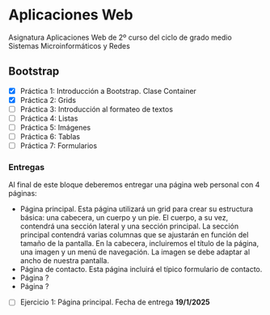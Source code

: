# Aplicaciones Web
Asignatura Aplicaciones Web de 2º curso del ciclo de grado medio Sistemas Microinformáticos y Redes

## Bootstrap

- [X] Práctica 1: Introducción a Bootstrap. Clase Container
- [X] Práctica 2: Grids
- [ ] Práctica 3: Introducción al formateo de textos
- [ ] Práctica 4: Listas
- [ ] Práctica 5: Imágenes
- [ ] Práctica 6: Tablas
- [ ] Práctica 7: Formularios

### Entregas

Al final de este bloque deberemos entregar una página web personal con 4 páginas:

- Página principal. Esta página utilizará un grid para crear su estructura básica: una cabecera, un cuerpo y un pie. El cuerpo, a su vez, contendrá una sección lateral y una sección principal. La sección principal contendrá varias columnas que se ajustarán en función del tamaño de la pantalla. En la cabecera, incluiremos el título de la página, una imagen y un menú de navegación. La imagen se debe adaptar al ancho de nuestra pantalla.
- Página de contacto. Esta página incluirá el típico formulario de contacto.
- Página ?
- Página ?

- [ ] Ejercicio 1: Página principal. Fecha de entrega **19/1/2025**
